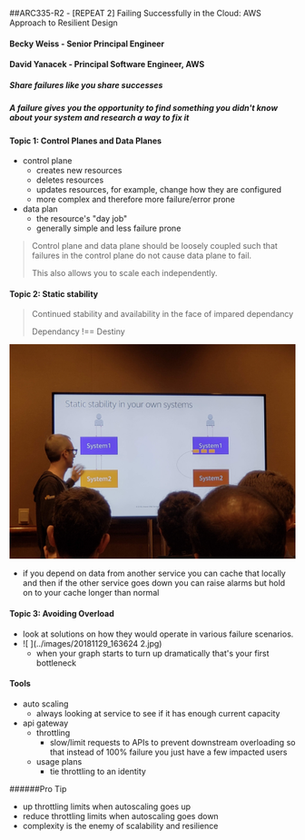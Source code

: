 ##ARC335-R2 - [REPEAT 2] Failing Successfully in the Cloud: AWS Approach to Resilient Design

#### Becky Weiss - Senior Principal Engineer
#### David Yanacek - Principal Software Engineer, AWS

##### Share failures like you share successes
##### A failure gives you the opportunity to find something you didn't know about your system and research a way to fix it

#### Topic 1: Control Planes and Data Planes
- control plane
	- creates new resources
	- deletes resources
	- updates resources, for example, change how they are configured
	- more complex and therefore more failure/error prone
- data plan
	- the resource's "day job"
	- generally simple and less failure prone

> Control plane and data plane should be loosely coupled such that failures in the control plane do not cause data plane to fail.
>
> This also allows you to scale each independently.

#### Topic 2: Static stability
> Continued stability and availability in the face of impared dependancy
>
> Dependancy !== Destiny



![  ](../images/20181129_162957.jpg)

- if you depend on data from another service you can cache that locally and then if the other service goes down you can raise alarms but hold on to your cache longer than normal

#### Topic 3: Avoiding Overload
- look at solutions on how they would operate in various failure scenarios.
- ![  ](../images/20181129_163624 2.jpg)
	- when your graph starts to turn up dramatically that's your first bottleneck

#### Tools
- auto scaling
	- always looking at service to see if it has enough current capacity
- api gateway
	- throttling
		- slow/limit requests to APIs to prevent downstream overloading so that instead of 100% failure you just have a few impacted users
	- usage plans
		- tie throttling to an identity

######Pro Tip
- up throttling limits when autoscaling goes up
- reduce throttling limits when autoscaling goes down
- complexity is the enemy of scalability and resilience